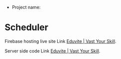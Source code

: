 * Project name:
# Scheduler

Firebase hosting live site Link [Eduvite | Vast Your Skill](https://eduvite-assignment10.web.app).

Server side code Link [Eduvite | Vast Your Skill](https://assignment10-server-seven.vercel.app/datas).


